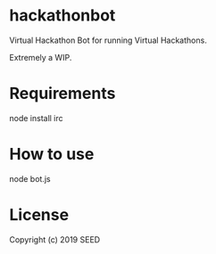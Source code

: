 # hackathonbot
Virtual Hackathon Bot for running Virtual Hackathons.

Extremely a WIP.

# Requirements
node install irc

# How to use
node bot.js

# License
Copyright (c) 2019 SEED

